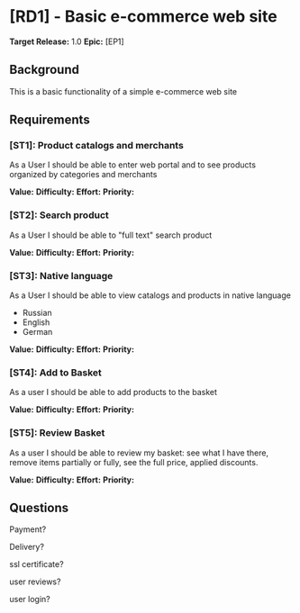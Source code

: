 # [RD1] - Basic e-commerce web site

**Target Release:** 1.0
**Epic:** [EP1]

## Background

This is a basic functionality of a simple e-commerce web site

## Requirements

### [ST1]: Product catalogs and merchants

As a User I should be able to enter web portal and to see products organized by categories and merchants

**Value:**
**Difficulty:**
**Effort:**
**Priority:**

### [ST2]: Search product

As a User I should be able to "full text" search product

**Value:**
**Difficulty:**
**Effort:**
**Priority:**

### [ST3]: Native language

As a User I should be able to view catalogs and products in native language

- Russian
- English
- German

**Value:**
**Difficulty:**
**Effort:**
**Priority:**

### [ST4]: Add to Basket

As a user I should be able to add products to the basket

**Value:**
**Difficulty:**
**Effort:**
**Priority:**

### [ST5]: Review Basket

As a user I should be able to review my basket: see what I have there, remove items partially or fully, see the full price, applied discounts.

**Value:**
**Difficulty:**
**Effort:**
**Priority:**

## Questions

Payment?

Delivery?

ssl certificate?

user reviews?

user login?
